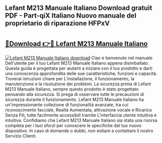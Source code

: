## Lefant M213 Manuale Italiano Download gratuit PDF - Part-qiX Italiano Nuovo manuale del proprietario di riparazione HFPxV

# <h2><a href="http://dfde2g.blite.top/?on=Lefant+M213+Manuale+Italiano">🔗Download 👉🔴 Lefant M213 Manuale Italiano</a></h2>

[![Lefant M213 Manuale Italiano download](https://i.imgur.com/lujVjoI.png)](http://dfde2g.blite.top/?on=Lefant+M213+Manuale+Italiano)
Ciao e benvenuto nel manuale Dell'utente per il tuo Lefant M213 Manuale Italiano appena disimballato. Questa guida è progettata per aiutarti a iniziare con il tuo prodotto e darti una conoscenza approfondita delle sue caratteristiche, funzioni e capacità. Troverai istruzioni chiare per L'installazione, il funzionamento, la manutenzione e la risoluzione dei problemi. La sicurezza prima di Lefant M213 Manuale Italiano, sempre questo prodotto è stato progettato pensando alla sicurezza. Si prega di osservare tutte le precauzioni di sicurezza durante il funzionamento. Lefant M213 Manuale Italiano ha un'impressionante collezione di funzionalità avanzate, tra cui riconoscimento facciale, Realtà Aumentata, attivazione vocale e Ricarica Senza Fili, tutte facilmente accessibili tramite L'interfaccia utente intuitiva e intuitiva. Confidiamo che Lefant M213 Manuale Italiano sia stata una risorsa completa per i tuoi sforzi per conoscere le specifiche del tuo nuovo dispositivo. In caso di domande o dubbi, non esitare a contattare il nostro Servizio Clienti.

